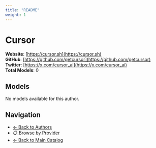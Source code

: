 ```yaml
---
title: "README"
weight: 1
---
```

# Cursor

**Website**: [https://cursor.sh](https://cursor.sh)  
**GitHub**: [https://github.com/getcursor](https://github.com/getcursor)  
**Twitter**: [https://x.com/cursor_ai](https://x.com/cursor_ai)  
**Total Models**: 0

## Models

No models available for this author.

## Navigation

- [← Back to Authors](../README.md)
- [📋 Browse by Provider](../../providers/README.md)
- [← Back to Main Catalog](../../README.md)
